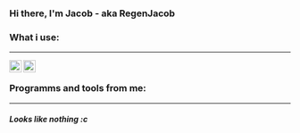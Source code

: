 ### Hi there, I'm Jacob - aka RegenJacob

### What i use:
---
[<img align="left" alt="ArtixLinux" width="22px" src="https://simpleicons.org/icons/linux.svg" />][artix]
[<img align="left" alt="NeoVim" width="22px" src="https://simpleicons.org/icons/neovim.svg" />][nvim]

<br />

### Programms and tools from me:
---
##### Looks like nothing :c

<br />
<br />

[artix]: https://artixlinux.org/
[nvim]: https://neovim.io/

